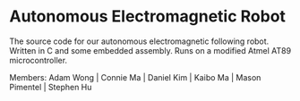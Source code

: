 Autonomous Electromagnetic Robot
==============================

The source code for our autonomous electromagnetic following robot.
Written in C and some embedded assembly.
Runs on a modified Atmel AT89 microcontroller.

Members:
Adam Wong 
| Connie Ma 
| Daniel Kim 
| Kaibo Ma 
| Mason Pimentel 
| Stephen Hu
